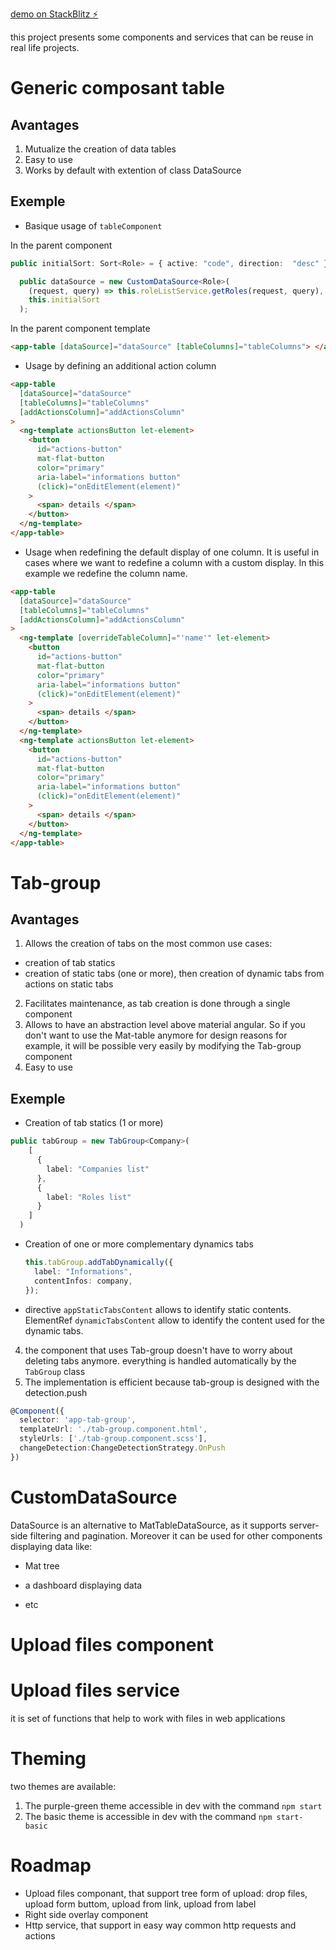 [demo on StackBlitz ⚡️](https://stackblitz.com/edit/angular-rvy6w4)

this project presents some components and services that can be reuse in real life projects.
# Generic composant table

## Avantages

1. Mutualize the creation of data tables
2. Easy to use
3. Works by default with extention of class DataSource

## Exemple

- Basique usage of `tableComponent`

In the parent component

```ts title="src/app/core/components/general-infos/general-infos.component.spec.ts"
public initialSort: Sort<Role> = { active: "code", direction:  "desc" };

  public dataSource = new CustomDataSource<Role>(
    (request, query) => this.roleListService.getRoles(request, query),
    this.initialSort
  );
```

In the parent component template

```html
<app-table [dataSource]="dataSource" [tableColumns]="tableColumns"> </app-table>
```

- Usage by defining an additional action column

```html
<app-table
  [dataSource]="dataSource"
  [tableColumns]="tableColumns"
  [addActionsColumn]="addActionsColumn"
>
  <ng-template actionsButton let-element>
    <button
      id="actions-button"
      mat-flat-button
      color="primary"
      aria-label="informations button"
      (click)="onEditElement(element)"
    >
      <span> details </span>
    </button>
  </ng-template>
</app-table>
```

- Usage when redefining the default display of one column. It is useful in cases where we want to redefine a column with a custom display. In this example we redefine the column name.

```html
<app-table
  [dataSource]="dataSource"
  [tableColumns]="tableColumns"
  [addActionsColumn]="addActionsColumn"
>
  <ng-template [overrideTableColumn]="'name'" let-element>
    <button
      id="actions-button"
      mat-flat-button
      color="primary"
      aria-label="informations button"
      (click)="onEditElement(element)"
    >
      <span> details </span>
    </button>
  </ng-template>
  <ng-template actionsButton let-element>
    <button
      id="actions-button"
      mat-flat-button
      color="primary"
      aria-label="informations button"
      (click)="onEditElement(element)"
    >
      <span> details </span>
    </button>
  </ng-template>
</app-table>
```

# Tab-group

## Avantages

1. Allows the creation of tabs on the most common use cases:

- creation of tab statics
- creation of static tabs (one or more), then creation of dynamic tabs from actions on static tabs

2. Facilitates maintenance, as tab creation is done through a single component
3. Allows to have an abstraction level above material angular. So if you don't want to use the Mat-table anymore for design reasons for example, it will be possible very easily by modifying the Tab-group component
4. Easy to use

## Exemple

- Creation of tab statics (1 or more)

```ts title="src/app/core/components/general-infos/general-infos.component.spec.ts"
public tabGroup = new TabGroup<Company>(
    [
      {
        label: "Companies list"
      },
      {
        label: "Roles list"
      }
    ]
  )
```

- Creation of one or more complementary dynamics tabs

  ```ts title="src/app/core/components/general-infos/general-infos.component.spec.ts"
  this.tabGroup.addTabDynamically({
    label: "Informations",
    contentInfos: company,
  });
  ```

- directive `appStaticTabsContent` allows to identify static contents. ElementRef `dynamicTabsContent` allow to identify the content used for the dynamic tabs.

4. the component that uses Tab-group doesn't have to worry about deleting tabs anymore. everything is handled automatically by the `TabGroup` class
5. The implementation is efficient because tab-group is designed with the detection.push

```ts title="src/app/shared/components/table/table.component.spec.ts
@Component({
  selector: 'app-tab-group',
  templateUrl: './tab-group.component.html',
  styleUrls: ['./tab-group.component.scss'],
  changeDetection:ChangeDetectionStrategy.OnPush
})
```
# CustomDataSource

DataSource is an alternative to MatTableDataSource, as it supports server-side filtering and pagination. Moreover it can be used for other components displaying data like:

- Mat tree

- a dashboard displaying data
- etc

# Upload files component

# Upload files service

it is set of functions that help to work with files in web applications
# Theming

two themes are available:
 1. The purple-green theme accessible in dev with the command `npm start`
 2. The basic theme is accessible in dev with the command `npm start-basic`

# Roadmap
- Upload files componant, that support tree form of upload: drop files, upload form buttom, upload from link, upload from label
- Right side overlay component
- Http service, that support in easy way common http requests and actions

